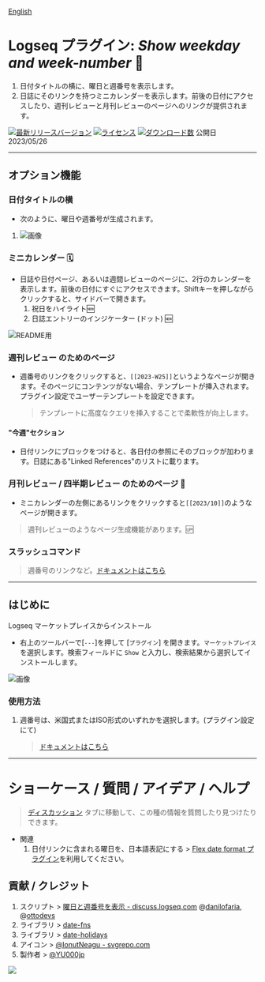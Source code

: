 [English](https://github.com/YU000jp/logseq-plugin-show-weekday-and-week-number)

# Logseq プラグイン: *Show weekday and week-number* 📆

1. 日付タイトルの横に、曜日と週番号を表示します。
1. 日誌にそのリンクを持つミニカレンダーを表示します。前後の日付にアクセスしたり、週刊レビューと月刊レビューのページへのリンクが提供されます。

[![最新リリースバージョン](https://img.shields.io/github/v/release/YU000jp/logseq-plugin-show-weekday-and-week-number)](https://github.com/YU000jp/logseq-plugin-show-weekday-and-week-number/releases)
[![ライセンス](https://img.shields.io/github/license/YU000jp/logseq-plugin-show-weekday-and-week-number?color=blue)](https://github.com/YU000jp/logseq-plugin-show-weekday-and-week-number/LICENSE)
[![ダウンロード数](https://img.shields.io/github/downloads/YU000jp/logseq-plugin-show-weekday-and-week-number/total.svg)](https://github.com/YU000jp/logseq-plugin-show-weekday-and-week-number/releases)
公開日 2023/05/26

---

## オプション機能

### 日付タイトルの横

- 次のように、曜日や週番号が生成されます。

1. ![画像](https://github.com/YU000jp/logseq-plugin-show-weekday-and-week-number/assets/111847207/f47b8948-5e7a-4e16-a5ae-6966672742b1)

### ミニカレンダー 🗓️

- 日誌や日付ページ、あるいは週間レビューのページに、2行のカレンダーを表示します。前後の日付にすぐにアクセスできます。Shiftキーを押しながらクリックすると、サイドバーで開きます。
  1. 祝日をハイライト🆕
  1. 日誌エントリーのインジケーター (ドット) 🆕

![README用](https://github.com/YU000jp/logseq-plugin-show-weekday-and-week-number/assets/111847207/114708ab-0389-4c46-b962-00cb25e2070a)

### 週刊レビュー のためのページ

- 週番号のリンクをクリックすると、`[[2023-W25]]`というようなページが開きます。そのページにコンテンツがない場合、テンプレートが挿入されます。プラグイン設定でユーザーテンプレートを設定できます。
  > テンプレートに高度なクエリを挿入することで柔軟性が向上します。

#### "今週"セクション

- 日付リンクにブロックをつけると、各日付の参照にそのブロックが加わります。日誌にある"Linked References"のリストに載ります。

### 月刊レビュー / 四半期レビュー のためのページ 🌛

- ミニカレンダーの左側にあるリンクをクリックすると`[[2023/10]]`のようなページが開きます。
> 週刊レビューのようなページ生成機能があります。🆙

### スラッシュコマンド

> 週番号のリンクなど。[ドキュメントはこちら](https://github.com/YU000jp/logseq-plugin-show-weekday-and-week-number/wiki/Slash-Command)

---

## はじめに

Logseq マーケットプレイスからインストール
  - 右上のツールバーで[`---`]を押して [`プラグイン`] を開きます。`マーケットプレイス` を選択します。検索フィールドに `Show` と入力し、検索結果から選択してインストールします。

   ![画像](https://github.com/YU000jp/logseq-plugin-show-weekday-and-week-number/assets/111847207/5c3a2b34-298b-4790-8e12-01d83e289794)

### 使用方法

1. 週番号は、米国式またはISO形式のいずれかを選択します。(プラグイン設定にて)
      > [ドキュメントはこちら](https://github.com/YU000jp/logseq-plugin-show-weekday-and-week-number/wiki/%E9%80%B1%E7%95%AA%E5%8F%B7%E3%83%95%E3%82%A9%E3%83%BC%E3%83%9E%E3%83%83%E3%83%88%E3%81%AE%E9%81%B8%E6%8A%9E%E8%82%A2-(Japanese))

---

# ショーケース / 質問 / アイデア / ヘルプ

> [ディスカッション](https://github.com/YU000jp/logseq-plugin-show-weekday-and-week-number/discussions) タブに移動して、この種の情報を質問したり見つけたりできます。

- 関連
  1. 日付リンクに含まれる曜日を、日本語表記にする > [Flex date format プラグイン](https://github.com/YU000jp/logseq-plugin-flex-date-format)を利用してください。

## 貢献 / クレジット

1. スクリプト > [曜日と週番号を表示 - discuss.logseq.com](https://discuss.logseq.com/t/show-week-day-and-week-number/12685/18) @[danilofaria](https://discuss.logseq.com/u/danilofaria/), @[ottodevs](https://discuss.logseq.com/u/ottodevs/)
1. ライブラリ > [date-fns](https://date-fns.org/)
1. ライブラリ > [date-holidays](https://github.com/commenthol/date-holidays)
1. アイコン > [@IonutNeagu - svgrepo.com](https://www.svgrepo.com/svg/490868/monday)
1. 製作者 > [@YU000jp](https://github.com/YU000jp)

<a href="https://www.buymeacoffee.com/yu000japan"><img src="https://img.buymeacoffee.com/button-api/?text=Buy me a pizza&emoji=🍕&slug=yu000japan&button_colour=FFDD00&font_colour=000000&font_family=Poppins&outline_colour=000000&coffee_colour=ffffff" /></a>
